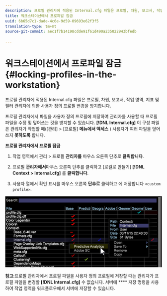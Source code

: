 ```yaml
---
description: 프로필 관리자에 적용된 Internal.cfg 파일은 프로필, 차원, 보고서, 작업 영역, 지표 및 필터 관리자에 의한 사용자 정의 프로필 변경을 방지합니다.
title: 워크스테이션에서 프로파일 잠금
uuid: 6b65d7c1-dade-4c6e-9d59-09693e62f3f5
translation-type: tm+mt
source-git-commit: aec1f7b14198cdde91f61d490a235022943bfedb

---
```



# 워크스테이션에서 프로파일 잠금{#locking-profiles-in-the-workstation}

프로필 관리자에 적용된 Internal.cfg 파일은 프로필, 차원, 보고서, 작업 영역, 지표 및 필터 관리자에 의한 사용자 정의 프로필 변경을 방지합니다.

프로필 관리자에서 파일을 사용자 정의 프로필에 저장하여 관리자를 사용할 때 프로필 파일을 수정 및 덮어쓰는 것을 방지할 수 있습니다. **[!DNL Internal.cfg]** 이 구성 파일은 관리자가 작업할 때([관리] > [프로필] **메뉴에서 액세스** ) 사용자가 여러 파일을 덮어쓰지 **못하도록** 합니다.

**프로필 관리자에서 프로필 잠금**

1. 작업 영역에서 관리 > 프로필 **관리자를** 마우스 오른쪽 단추로 **클릭합니다**.

1. 프로필 **관리자에서**&#x200B;마우스 오른쪽 단추를 클릭하고 [로컬로 만들기] **[!DNL Context > Internal.cfg]** 를 **클릭합니다**.

1. 사용자 열에서 확인 표시를 마우스 오른쪽 **단추로** 클릭하고 에 저장합니다 `<custom profile>`.

![](assets/dwb_lock_profiles.png)

**참고**:프로필 관리자에서 프로필 파일을 사용자 정의 프로필에 저장할 때는 관리자가 프로필 파일을 변경할 **[!DNL Internal.cfg]** 수 없습니다. 서버에 **** 저장 명령을 사용하여 작업 영역을 워크플로우에서 서버에 저장할 수 있습니다.
